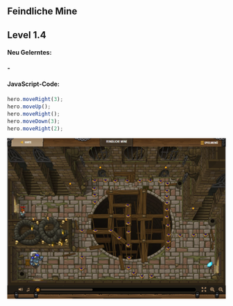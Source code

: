 ## **Feindliche Mine**
## Level 1.4

#### Neu Gelerntes:
<b>-</b>

[comment]: <> (Was wurde gelernt und wie funktioniert die Technik?)

#### JavaScript-Code:
```js
hero.moveRight(3);
hero.moveUp();
hero.moveRight();
hero.moveDown(3);
hero.moveRight(2);
```
![image](lvl1_4.png)